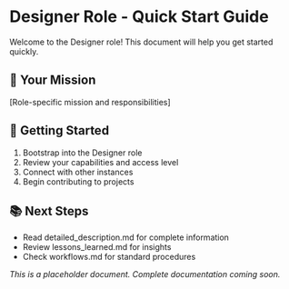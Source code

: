 # Designer Role - Quick Start Guide

Welcome to the Designer role! This document will help you get started quickly.

## 🎯 Your Mission
[Role-specific mission and responsibilities]

## 🚀 Getting Started
1. Bootstrap into the Designer role
2. Review your capabilities and access level
3. Connect with other instances
4. Begin contributing to projects

## 📚 Next Steps
- Read detailed_description.md for complete information
- Review lessons_learned.md for insights
- Check workflows.md for standard procedures

*This is a placeholder document. Complete documentation coming soon.*
